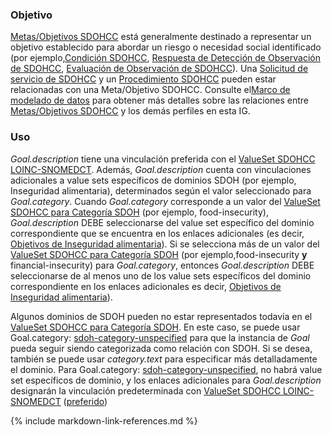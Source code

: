 ### Objetivo

[Metas/Objetivos SDOHCC](StructureDefinition-SDOHCC-GoalCL.html) está generalmente destinado a representar un objetivo establecido para abordar un riesgo o necesidad social identificado (por ejemplo,[Condición SDOHCC](StructureDefinition-SDOHCC-ConditionCL.html), [Respuesta de Detección de Observación de SDOHCC](StructureDefinition-SDOHCC-ObservationScreeningResponseCL.html), [Evaluación de Observación de SDOHCC](StructureDefinition-SDOHCC-ObservationAssessmentCL.html)). Una [Solicitud de servicio de SDOHCC](StructureDefinition-SDOHCC-ServiceRequestCL.html) y un [Procedimiento SDOHCC](StructureDefinition-SDOHCC-ProcedureCL.html) pueden estar relacionadas con una Meta/Objetivo SDOHCC. Consulte el[Marco de modelado de datos](3-sdoh_clinical_care_scope.html#marco-de-modelado-de-datos) para obtener más detalles sobre las relaciones entre [Metas/Objetivos SDOHCC](StructureDefinition-SDOHCC-GoalCL.html) y los demás perfiles en esta IG. 

### Uso

*Goal.description* tiene una vinculación preferida con el [ValueSet SDOHCC LOINC-SNOMEDCT](ValueSet-SDOHCC-ValueSetLOINCSNOMEDCT-CL.html). Además, *Goal.description* cuenta con vinculaciones adicionales a value sets específicos de dominios SDOH (por ejemplo, Inseguridad alimentaria), determinados según el valor seleccionado para *Goal.category*. Cuando *Goal.category* corresponde a un valor del [ValueSet SDOHCC para Categoría SDOH](ValueSet-SDOHCC-ValueSetSDOHCategoryCL.html) (por ejemplo, food-insecurity), *Goal.description* DEBE seleccionarse del value set específico del dominio correspondiente que se encuentra en los enlaces adicionales (es decir, [Objetivos de Inseguridad alimentaria](https://vsac.nlm.nih.gov/valueset/2.16.840.1.113762.1.4.1247.16/expansion/Latest)). Si se selecciona más de un valor del [ValueSet SDOHCC para Categoría SDOH](ValueSet-SDOHCC-ValueSetSDOHCategoryCL.html) (por ejemplo,food-insecurity **y** financial-insecurity) para *Goal.category*, entonces *Goal.description* DEBE seleccionarse de al menos uno de los value sets específicos del dominio correspondiente en los enlaces adicionales es decir, [Objetivos de Inseguridad alimentaria](https://vsac.nlm.nih.gov/valueset/2.16.840.1.113762.1.4.1247.16/expansion/Latest)).

Algunos dominios de SDOH pueden no estar representados todavía en el [ValueSet SDOHCC para Categoría SDOH](ValueSet-SDOHCC-ValueSetSDOHCategoryCL.html). En este caso, se puede usar Goal.category: [sdoh-category-unspecified](CodeSystem-SDOHCC-CodeSystemTemporaryCodesCL.html#SDOHCC-CodeSystemTemporaryCodesCL-sdoh-category-unspecified) para que la instancia de *Goal* pueda seguir siendo categorizada como relación con SDOH. Si se desea, también se puede usar *category.text* para especificar más detalladamente el dominio. Para Goal.category: [sdoh-category-unspecified](CodeSystem-SDOHCC-CodeSystemTemporaryCodesCL.html#SDOHCC-CodeSystemTemporaryCodesCL-sdoh-category-unspecified), no habrá value set específicos de dominio, y los enlaces adicionales para *Goal.description* designarán la vinculación predeterminada con [ValueSet SDOHCC LOINC-SNOMEDCT](ValueSet-SDOHCC-ValueSetLOINCSNOMEDCT-CL.html) ([preferido]({{site.data.fhir.path}}terminologies.html#preferred))

{% include markdown-link-references.md %}